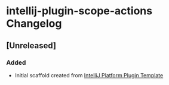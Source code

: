 <!-- Keep a Changelog guide -> https://keepachangelog.com -->

# intellij-plugin-scope-actions Changelog

## [Unreleased]
### Added
- Initial scaffold created from [IntelliJ Platform Plugin Template](https://github.com/JetBrains/intellij-platform-plugin-template)
